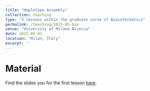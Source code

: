 ```yaml
---
title: "Haplotype Assembly"
collection: teaching
type: "3 lessons within the graduate corse of Bioinformatics"
permalink: /teaching/2015-05-bio
venue: "University of Milano-Bicocca"
date: 2015-05-01
location: "Milan, Italy"
excerpt: ''
---
```


# Material

Find the slides you for the first lesson [here](https://github.com/simozacca/simozacca.github.io/tree/master/files/bioinfo.pdf).